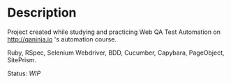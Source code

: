 Description
=====
Project created while studying and practicing Web QA Test Automation on http://qaninja.io 's automation course.

Ruby, RSpec, Selenium Webdriver, BDD, Cucumber, Capybara, PageObject, SitePrism.

Status: _WIP_